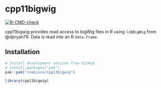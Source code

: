 

# cpp11bigwig

<!-- badges: start -->

[![R-CMD-check](https://github.com/rnabioco/RcppLibBigWig/actions/workflows/R-CMD-check.yaml/badge.svg)](https://github.com/rnabioco/RcppLibBigWig/actions/workflows/R-CMD-check.yaml)
<!-- badges: end -->

cpp11bigwig provides read access to bigWig files in R using `libBigWig`
from @dpryan79. Data is read into an R `data.frame`.

## Installation

<div class=".pkgdown-devel">

``` r
# Install development version from GitHub
# install.packages("pak")
pak::pak("rnabioco/cpp11bigwig")
```

</div>

``` r
library(cpp11bigwig)
```
